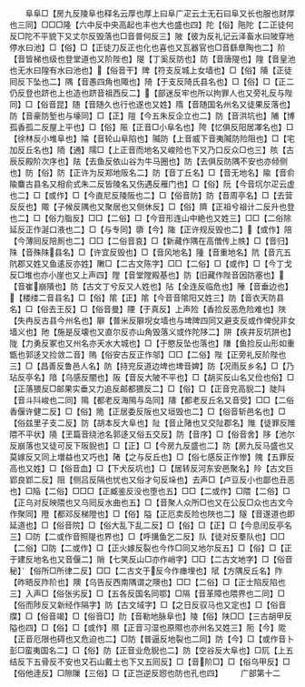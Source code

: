<!-- { "loadSidebar": true } -->
　　阜阜□【房九反陵阜也释名云厚也厚上曰阜广疋云土无石曰阜又长也服也财厚也三同】□□□隆【六中反中央高起也丰也大也盛也四】陀【俗】陁陀【二正徒何反□陀不平貌下又丈尔反毁落也□音普何反三】陂【彼为反礼记云泽畜水曰陂穿地停水曰池】□【俗】□【正徒刀反正也化也喜也又瓦器官也□音繇臯陶也二】阶【音皆梯也级也登堂道也又阶陛也】隄【丁奚反防也】防【音唐隄也】隍【音皇池也无水曰隍有水曰池也】【俗音干】陴【符支反城上女墙也】□【俗】隤【正徒囘反下坠也二】隅【音愚四角也陬也】陭【于支反陭氏县名也】□【俗】□【正二仍反登也跻也上也造也跻音祖西反二】【部迷反牢也所以拘罪人也又旁礼反与陛同】□【俗音昆】随【音随久也行也遂也又姓】隋【音随国名州名又徒果反落也】防【音豪防堑也与壕同】□【正】隑【今五朱反企立也二】防【音洪坑也】陠【博孤香孤二反屋上平也】□【俗】陙【正音□小阜名也】陓【忆俱反阳居凙名也】□【徐林反小堆阜也】陯【音轮山阜陷也】隇防【上音威下音夷隇防险阻也】□【宅加反丘名也】陑【通】隭□【上正音而地名又峻险也下又乃口反众□也三】陔【古辰反殿阶次序也】阹【去鱼反依山谷为牛马圈也】防【去俱反防隅不安也亦倾侧也】防【俗】防【正许为反郑地阪名二】防【音丁丘名】□【音无地名】隃【音俞隃麋古县名又相俞式朱二反皆陵名又伤遇反雁门也】□【俗】阮【今音坈尔疋云虚也二】□【或作】□【今直尼反陵阪也二】□【俗音防】防【音周亭名】□【去营反反也】陬【子候反隅也又聚居也又侧休反】□【俗】隮【正祖兮祖计二反升也登也二】□【俗力脂反】□□【二俗】□【今音形连山中絶也又姓三】□□【二俗除延反正作涎口液也二】□【与专同】隳【今】隓【正许规反毁也二】【或作】陪【今薄囘反陪厠也二】□□【二俗音哀】□【新藏作隅在高僧传上帙】□【音归】陎【音殊陎县名】□【许宜反毁也】□【音风地名】隀【音重地名】阬【音亢五阬郡又姓又鱼逺反亦姓】敶□【二古文陈字】□□【二俗】□【或作】□【今丁戈反□堆也亦小崖也又上声四】隚【音堂隚殿基也】防【旧藏作陛音因防塞也】【音崔崩隤也】防【古文丁兮反又人姓也】阽【全连反临危也】陲【音垂边也】【楼缕二音县名】□【俗】隂【正】隂【今音音隂阳又姓三】防【音衣天防县名】□【俗去王反】□【俗音曼】陻【于真反】上声险【香捡反恶危险难也】陜【失冉反古县今州名也】隦【普米反隦堄女墙也与埤陴四同又避支反或作俾倪非女墙义也】阤【施是反壊也又直尔反亦山角毁落义或作陀陊二】阱【疾井反坑阱也】陇【力勇反冢也又州名亦天水大城也】□【于愍反坠也落也】隒【鱼捡反山形如重甑也郭迻又捡敛二音】隖【俗安古反正作邬】□□【二俗】陛【正旁礼反阶陛也三】□【昌善反鲁邑人名】防【持兖反道边埤也埤音婢】防【况雨反乡名】□【乃玷反亭名】隌【乌感反闇也】阪【音反大陂不平也】□【胡买反山名又俭也俗】□【正落猥反□邮果实垂又力追反邮都猥反二】□【俗】□【正音兖高貎二】陡阧【音斗阧峻也二同】隝【都老反海隝与岛同】隯【都老反丘名又音受】□□【二俗香偃许健二反】□【俗】陒【正居委反阪也又垣毁也二】□【俗音斩邑名也】□【俗兹里子支二反】防【胡本反大阜也】阯【音止陼也又交阯郡名】陮【徒罪反陮隈不平状】隢【玊篇音绕池名郭迻又俗五交反】防【音序】□【俗音舍】陊【池尔反崩落也又徒可反下阪貎也】□【正】□【今房九反盛也二】防【房九反马盛也又莫嫁反又同上増益也又巧也】陼【之与反丘也】□【俗七感反正作惨】隗【五罪反高也又姓】□【俗音血】□【下犬反坑也】□【居转反河东安邑聚名】阾【古文巨郢良郢二反】阻【侧吕反隔也忧也又俗才句反垛也】去声□【卢豆反小也鄙也丑恶也】□陥【二俗】□□□【正臧鉴反没也堕也五】□□【二或作】□隈【二俗】□【正乌对反映隈也又乌囘反水曲也五】□【音聚人众所□也又在公反□众也古文今作聚同】隥【都邓反梯隥也】□【俗】隘【正厄卖反险也陜也二】隧【音遂道也即延道也】□【俗音院】□【俗大乱下乱二反】□【俗】□【正】□【今息闰反亭名三】□防【二或作音照隄也界也】□【呼搆鱼乞二反】队【徒对反羣队也】□□【二俗】□防【二或作】□【正火嫁反裂也今作□同又地尔反五】□【俗】□【正于建反地名也又音偃二】陗【七笑反山□亦作峭字】□□【二古文地字】□【俗音秘】【俗所□所律二反】□□【二古文于反今作瘗埋也】陚【方隅反丘名】阼【昨晤反阼阶也】隩【乌告反西南隅谓之隩也】□□【二俗】□【正士陷反陷也三】入声□【俗张劣反】□【五各反国名同鄂】□隔【音革障也隈界也二同】□【俗而陟反又新经作隔字】防【古文域字】□【之日反驭马也又定也】□【俗音牒】□【俗音竭】□【俗音□】阞【音勒地脉阜也】陵【俗】陕□□【三古胡甲反隘也四】□【俗】□【或作】隰【正音习湿也原隰也亦州名又姓三】阨【今】阸【正音厄限也碍也又危迫也二】□防【普逼反地裂也二同】防【今】□【或作音卜彭□蛮夷国名二】□【俗】防【正音业危貎也二】防【空谷反大阜也】□阢【上五结反下五骨反不安也又石山戴土也下又五囘反】□【音阶□】□【俗乌甲反】□【俗他逹反】□隙隟【三俗】□【正岂逆反惌也防也孔也四】
　　广部第十二
